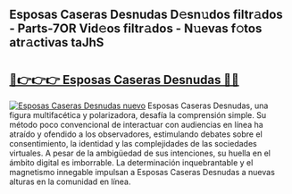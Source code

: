 ## Esposas Caseras Desnudas D𝚎sn𝚞dos filtr𝚊dos - Parts-7OR Vid𝚎os filtr𝚊dos - N𝚞evas f𝚘tos atr𝚊ctivas taJhS

# <h2><a href="http://mba3nx.tromn.icu/?c=Esposas+Caseras+Desnudas">🔗👉👉👉 Esposas Caseras Desnudas 🔗🔗</a></h2>

[![Esposas Caseras Desnudas nuevo](https://i.imgur.com/pEAQMta.gif)](http://mba3nx.tromn.icu/?c=Esposas+Caseras+Desnudas)
Esposas Caseras Desnudas, una figura multifacética y polarizadora, desafía la comprensión simple. Su método poco convencional de interactuar con audiencias en línea ha atraído y ofendido a los observadores, estimulando debates sobre el consentimiento, la identidad y las complejidades de las sociedades virtuales. A pesar de la ambigüedad de sus intenciones, su huella en el ámbito digital es imborrable. La determinación inquebrantable y el magnetismo innegable impulsan a Esposas Caseras Desnudas a nuevas alturas en la comunidad en línea.
